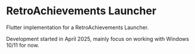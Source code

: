 # RetroAchievements Launcher

Flutter implementation for a RetroAchievements Launcher.

Development started in April 2025, mainly focus on working with Windows 10/11 for now.
